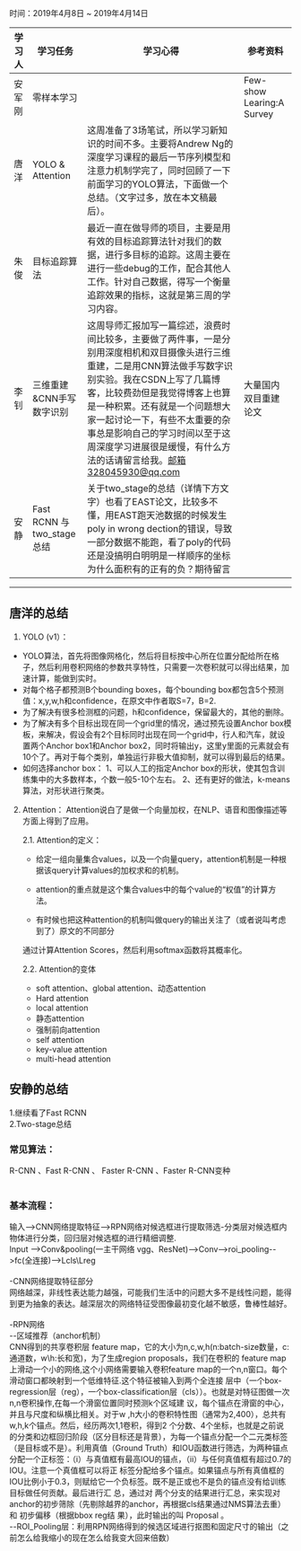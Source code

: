 时间：2019年4月8日 ~ 2019年4月14日

学习人|学习任务|学习心得|参考资料
------ | ------ | ------ | -----
安军刚  |零样本学习|        | Few-show Learing:A Survey
唐洋 | YOLO & Attention | 这周准备了3场笔试，所以学习新知识的时间不多。主要将Andrew Ng的深度学习课程的最后一节序列模型和注意力机制学完了，同时回顾了一下前面学习的YOLO算法，下面做一个总结。（文字过多，放在本文稿最后）。
朱俊| 目标追踪算法 | 最近一直在做导师的项目，主要是用有效的目标追踪算法针对我们的数据，进行多目标的追踪。这周主要在进行一些debug的工作，配合其他人工作。针对自己数据，得写一个衡量追踪效果的指标，这就是第三周的学习内容。
李钊 | 三维重建&CNN手写数字识别 | 这周导师汇报加写一篇综述，浪费时间比较多，主要做了两件事，一是分别用深度相机和双目摄像头进行三维重建，二是用CNN算法做手写数字识别实验。我在CSDN上写了几篇博客，比较费劲但是我觉得博客上也算是一种积累。还有就是一个问题想大家一起讨论一下，有些不太重要的杂事总是影响自己的学习时间以至于这周深度学习进展很是缓慢，有什么方法的话请留言给我。邮箱328045930@qq.com | 大量国内双目重建论文
安静 |Fast RCNN 与two_stage总结|关于two_stage的总结（详情下方文字）也看了EAST论文，比较多不懂，用EAST跑天池数据的时候发生poly in wrong dection的错误，导致一部分数据不能跑，看了poly的代码还是没搞明白明明是一样顺序的坐标为什么面积有的正有的负？期待留言

---
## 唐洋的总结 ##
1. YOLO (v1）：

- YOLO算法，首先将图像网格化，然后将目标按中心所在位置分配给所在格子，然后利用卷积网络的参数共享特性，只需要一次卷积就可以得出结果，加速计算，能做到实时。
- 对每个格子都预测B个bounding boxes，每个bounding box都包含5个预测值：x,y,w,h和confidence，在原文中作者取S=7，B=2.
- 为了解决有很多检测框的问题，h和confidence，保留最大的，其他的删除。
- 为了解决有多个目标出现在同一个grid里的情况，通过预先设置Anchor box模板，来解决，假设会有2个目标同时出现在同一个grid中，行人和汽车，就设置两个Anchor box1和Anchor box2，同时将输出y，这里y里面的元素就会有10个了。再对于每个类别，单独运行非极大值抑制，就可以得到最后的结果。
- 如何选择anchor box：
1、可以人工的指定Anchor box的形状，使其包含训练集中的大多数样本，个数一般5-10个左右。
2、还有更好的做法，k-means算法，对形状进行聚类。

2. Attention：
Attention说白了是做一个向量加权，在NLP、语音和图像描述等方面上得到了应用。

    2.1. Attention的定义：

    - 给定一组向量集合values，以及一个向量query，attention机制是一种根据该query计算values的加权求和的机制。

    - attention的重点就是这个集合values中的每个value的“权值”的计算方法。

    - 有时候也把这种attention的机制叫做query的输出关注了（或者说叫考虑到了）原文的不同部分
   
   通过计算Attention Scores，然后利用softmax函数将其概率化。
   
    2.2. Attention的变体
   
    - soft attention、global attention、动态attention
    - Hard attention
    - local attention
    - 静态attention
    - 强制前向attention
    - self attention
    - key-value attention
    - multi-head attention
    
## 安静的总结<br>
1.继续看了Fast RCNN<br>
2.Two-stage总结<br>
### 常见算法：<br>
R-CNN 、Fast R-CNN 、 Faster R-CNN 、Faster R-CNN变种<br>
<br>
### 基本流程：<br>
输入-->CNN网络提取特征-->RPN网络对候选框进行提取筛选-分类层对候选框内物体进行分类，回归层对候选框的进行精细调整.<br>
Input -->Conv&pooling(一主干网络 vgg、ResNet)-->Conv-->roi_pooling-->fc(全连接)-->Lcls\Lreg<br>
<br>
-CNN网络提取特征部分<br>
网络越深，非线性表达能力越强，可能我们生活中的问题大多不是线性问题，能得到更为抽象的表达。越深层次的网络特征受图像最初变化越不敏感，鲁棒性越好。<br>
<br>
-RPN网络<br>
   --区域推荐（anchor机制）<br>
        CNN得到的共享卷积层 feature map，它的大小为n,c,w,h(n:batch-size数量，c:通道数，w\h:长和宽)，为了生成region proposals，我们在卷积的             feature map上滑动一个小的网络,这个小网络需要输入卷积feature map的一个n,n窗口。每个滑动窗口都映射到一个低维特征.这个特征被输入到两个全连接         层中（一个box-regression层（reg），一个box-classification层（cls））。也就是对特征图做一次n,n卷积操作,在每一个滑窗位置同时预测k个区域建         议，每个锚点在滑窗的中心，并且与尺度和纵横比相关。对于w ,h大小的卷积特性图（通常为2,400），总共有w,h,k个锚点。然后，经历两次1,1卷积，得到2         个分数、4个坐标，也就是之前说的分类和边框回归阶段（区分目标还是背景），为每一个锚点分配一个二元类标签（是目标或不是）。利用真值（Ground             Truth）和IOU函数进行筛选，为两种锚点分配一个正标签：（i）与真值框有最高IOU的锚点，（ii）与任何真值框有超过0.7的IOU。注意一个真值框可以将正         标签分配给多个锚点。如果锚点与所有真值框的IOU比例小于0.3，则赋给它一个负标签。既不是正或也不是负的锚点没有给训练目标做任何贡献。最后进行汇           总，通过对 两个分支的结果进行汇总，来实现对anchor的初步筛除（先剔除越界的anchor，再根据cls结果通过NMS算法去重）和 初步偏移（根据bbox reg结         果），此时输出的叫 Proposal 。<br>
   --ROI_Pooling层：利用RPN网络得到的候选区域进行抠图和固定尺寸的输出（之前怎么给我缩小的现在怎么给我变大回来倍数）<br>
















